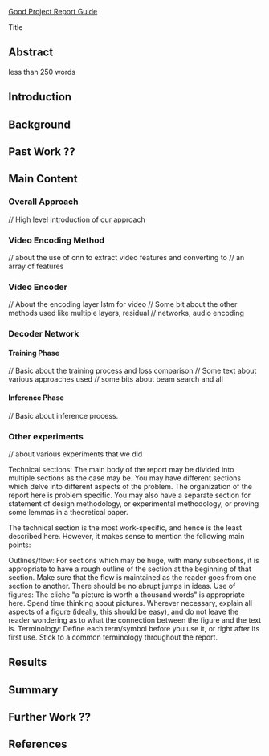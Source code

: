 [Good Project Report Guide](https://www.cse.iitk.ac.in/users/braman/students/good-report.html)

Title 

## Abstract 
less than 250 words

## Introduction

## Background

## Past Work ??

## Main Content

### Overall Approach
// High level introduction of our approach

### Video Encoding Method
// about the use of cnn to extract video features and converting to
// an array of features

### Video Encoder
// About the encoding layer lstm for video
// Some bit about the other methods used like multiple layers, residual
// networks, audio encoding

### Decoder Network 
#### Training Phase
// Basic about the training process and loss comparison
// Some text about various approaches used
// some bits about beam search and all

#### Inference Phase 
// Basic about inference process.

### Other experiments
// about various experiments that we did


Technical sections: The main body of the report may be divided into multiple sections as the case may be. You may have different sections which delve into different aspects of the problem. The organization of the report here is problem specific. You may also have a separate section for statement of design methodology, or experimental methodology, or proving some lemmas in a theoretical paper.

The technical section is the most work-specific, and hence is the least described here. However, it makes sense to mention the following main points:

Outlines/flow: For sections which may be huge, with many subsections, it is appropriate to have a rough outline of the section at the beginning of that section. Make sure that the flow is maintained as the reader goes from one section to another. There should be no abrupt jumps in ideas.
Use of figures: The cliche "a picture is worth a thousand words" is appropriate here. Spend time thinking about pictures. Wherever necessary, explain all aspects of a figure (ideally, this should be easy), and do not leave the reader wondering as to what the connection between the figure and the text is.
Terminology: Define each term/symbol before you use it, or right after its first use. Stick to a common terminology throughout the report.

## Results

## Summary

## Further Work ??

## References

